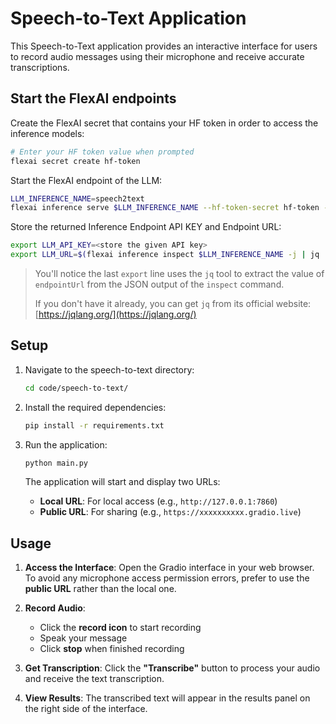 # Speech-to-Text Application

This Speech-to-Text application provides an interactive interface for users to record audio messages using their microphone and receive accurate transcriptions.

## Start the FlexAI endpoints

Create the FlexAI secret that contains your HF token in order to access the inference models:

```bash
# Enter your HF token value when prompted
flexai secret create hf-token
```

Start the FlexAI endpoint of the LLM:

```bash
LLM_INFERENCE_NAME=speech2text
flexai inference serve $LLM_INFERENCE_NAME --hf-token-secret hf-token --runtime vllm-nvidia-0.10.1 -- --model=openai/whisper-large-v3
```

Store the returned Inference Endpoint API KEY and Endpoint URL:

```bash
export LLM_API_KEY=<store the given API key>
export LLM_URL=$(flexai inference inspect $LLM_INFERENCE_NAME -j | jq .config.endpointUrl -r)
```

> You'll notice the last `export` line uses the `jq` tool to extract the value of `endpointUrl` from the JSON output of the `inspect` command.
>
> If you don't have it already, you can get `jq` from its official website: [https://jqlang.org/](https://jqlang.org/)

## Setup

1. Navigate to the speech-to-text directory:

   ```bash
   cd code/speech-to-text/
   ```

2. Install the required dependencies:

   ```bash
   pip install -r requirements.txt
   ```

3. Run the application:

   ```bash
   python main.py
   ```

   The application will start and display two URLs:
   - **Local URL**: For local access (e.g., `http://127.0.0.1:7860`)
   - **Public URL**: For sharing (e.g., `https://xxxxxxxxxx.gradio.live`)

## Usage

1. **Access the Interface**: Open the Gradio interface in your web browser. To avoid any microphone access permission errors, prefer to use the **public URL** rather than the local one.

2. **Record Audio**:
   - Click the **record icon** to start recording
   - Speak your message
   - Click **stop** when finished recording

3. **Get Transcription**: Click the **"Transcribe"** button to process your audio and receive the text transcription.

4. **View Results**: The transcribed text will appear in the results panel on the right side of the interface.
